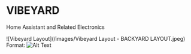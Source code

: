 # VIBEYARD
Home Assistant and Related Electronics

![Vibeyard Layout](/images/Vibeyard Layout - BACKYARD LAYOUT.jpeg)
Format: ![Alt Text](url)
